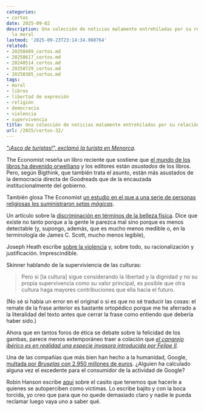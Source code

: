 ```yaml
---
categories:
- cortos
date: 2025-09-02
description: Una colección de noticias malamente entrehiladas por su relación con
  la moral
lastmod: '2025-09-23T23:14:34.960764'
related:
- 20250409_cortos.md
- 20250617_cortos.md
- 20240514_cortos.md
- 20250729_cortos.md
- 20250305_cortos.md
tags:
- moral
- libros
- libertad de expresión
- religión
- democracia
- violencia
- supervivencia
title: Una colección de noticias malamente entrehiladas por su relación con la moral
url: /2025/cortos-32/
---
```


[_"¡Asco de turistas!", exclamó la turista en Menorca_](https://www.elconfidencial.com/cultura/2025-08-31/asco-de-turistas-turista-menorca-masificacion_4199361/).

The Economist reseña un libro reciente que sostiene que [el mundo de los libros ha devenido orwelliano](https://www.economist.com/culture/2025/08/21/how-publishers-became-scared-of-books) y los editores están _asustados_ de los libros. Pero, según Bigthink, que también trata el asunto, están más asustados de la democracia directa de Goodreads que de la encauzada institucionalmente del gobierno.

También glosa The Economist [un estudio en el que a una serie de personas religiosas les suministraron _setas mágicas_](https://www.economist.com/culture/2025/08/21/high-priests-why-scientists-gave-magic-mushrooms-to-the-clergy).

Un artículo sobre la [discriminación en términos de la belleza física](https://psycnet.apa.org/record/2026-33851-001). Dice que existe no tanto porque a la gente le parezca mal sino porque es menos detectable (y, supongo, además, que es mucho menos medible o, en la terminología de James C. Scott, mucho menos legible),

Joseph Heath escribe [sobre la violencia](https://josephheath.substack.com/p/some-thoughts-on-violence) y, sobre todo, su racionalización y justificación. Imprescindible.

Skinner hablando de la superviviencia de las culturas:

> Pero si [la cultura] sigue considerando la libertad y la dignidad y no su propia supervivencia como su valor principal, es posible que otra cultura haga mayores contribuciones que ella hacia el futuro.

(No sé si había un error en el original o si es que no sé traducir las cosas: el remate de la frase anterior es bastante ortopédico porque me he aferrado a la literalidad del texto antes que cerrar la frase como entiendo que debería haber sido.)

Ahora que en tantos foros de ética se debate sobre la felicidad de los gambas, parece menos extemporáneo traer a colación que [_el cangrejo ibérico es en realidad una especie invasora introducida por Felipe II_](https://www.elconfidencial.com/medioambiente/naturaleza/2025-09-10/cangrejo-rio-espana-especie-invasora-felipe-ii_4205478/).

Una de las compañías que más bien han hecho a la humanidad, Google, [multada por _Bruselas_ con 2.950 millones de euros](https://www.elconfidencial.com/economia/2025-09-05/bruselas-multa-con-2-950-millones-de-euros-a-google_4203402/). ¿Alguien ha calculado alguna vez el excedente para el consumidor de la actividad de Google?

Robin Hanson escribe [aquí](https://www.overcomingbias.com/p/blame-the-self-seen-victim) sobre el casito que tenemos que hacerle a quienes se autoperciben como víctimas. Lo escribe bajito y con la boca torcida, yo creo que para que no quede demasiado claro y nadie le pueda reclamar luego vaya uno a saber qué.